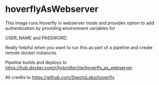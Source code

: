# hoverflyAsWebserver

This image runs Hoverfly in webserver mode and provides option to add authentication by providing environment variables for

USER_NAME and PASSWORD.

Really helpful when you want to run this as part of a pipeline and create remote docker instances.

Pipeline builds and deploys to https://hub.docker.com/r/hybridtechie/hoverfly_as_webserver


All credits to https://github.com/SpectoLabs/hoverfly

